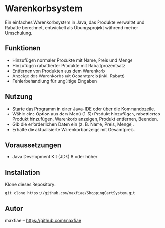 # Warenkorbsystem

Ein einfaches Warenkorbsystem in Java, das Produkte verwaltet und Rabatte berechnet, entwickelt als Übungsprojekt während meiner Umschulung.

## Funktionen
- Hinzufügen normaler Produkte mit Name, Preis und Menge
- Hinzufügen rabattierter Produkte mit Rabattprozentsatz
- Entfernen von Produkten aus dem Warenkorb
- Anzeige des Warenkorbs mit Gesamtpreis (inkl. Rabatt)
- Fehlerbehandlung für ungültige Eingaben

## Nutzung
- Starte das Programm in einer Java-IDE oder über die Kommandozeile.
- Wähle eine Option aus dem Menü (1-5): Produkt hinzufügen, rabattiertes Produkt hinzufügen, Warenkorb anzeigen, Produkt entfernen, Beenden.
- Gib die erforderlichen Daten ein (z. B. Name, Preis, Menge).
- Erhalte die aktualisierte Warenkorbanzeige mit Gesamtpreis.

## Voraussetzungen
- Java Development Kit (JDK) 8 oder höher

## Installation
Klone dieses Repository: 

  `git clone https://github.com/maxfiae/ShoppingCartSystem.git`

## Autor
maxfiae – https://github.com/maxfiae

